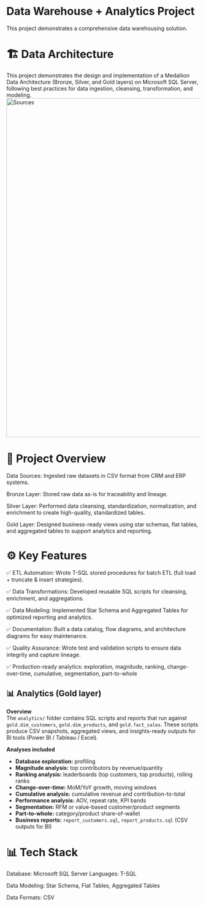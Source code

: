 # Data Warehouse + Analytics Project
This project demonstrates a comprehensive data warehousing solution.

# 🏗️ Data Architecture
This project demonstrates the design and implementation of a Medallion Data Architecture (Bronze, Silver, and Gold layers) on Microsoft SQL Server, following best practices for data ingestion, cleansing, transformation, and modeling.
<img width="1755" height="884" alt="Sources" src="https://github.com/user-attachments/assets/095130a7-8480-47b4-8577-b036d4896b19" />

# 📌 Project Overview
Data Sources: Ingested raw datasets in CSV format from CRM and ERP systems.

Bronze Layer: Stored raw data as-is for traceability and lineage.

Silver Layer: Performed data cleansing, standardization, normalization, and enrichment to create high-quality, standardized tables.

Gold Layer: Designed business-ready views using star schemas, flat tables, and aggregated tables to support analytics and reporting.

# ⚙️ Key Features
✅ ETL Automation: Wrote T-SQL stored procedures for batch ETL (full load + truncate & insert strategies).

✅ Data Transformations: Developed reusable SQL scripts for cleansing, enrichment, and aggregations.

✅ Data Modeling: Implemented Star Schema and Aggregated Tables for optimized reporting and analytics.

✅ Documentation: Built a data catalog, flow diagrams, and architecture diagrams for easy maintenance.

✅ Quality Assurance: Wrote test and validation scripts to ensure data integrity and capture lineage.

✅ Production-ready analytics: exploration, magnitude, ranking, change-over-time, cumulative, segmentation, part-to-whole

## 📊 Analytics (Gold layer)

**Overview**  
The `analytics/` folder contains SQL scripts and reports that run against `gold.dim_customers`, `gold.dim_products`, and `gold.fact_sales`. These scripts produce CSV snapshots, aggregated views, and insights-ready outputs for BI tools (Power BI / Tableau / Excel).

**Analyses included**
- **Database exploration:** profiling
- **Magnitude analysis:** top contributors by revenue/quantity
- **Ranking analysis:** leaderboards (top customers, top products), rolling ranks
- **Change-over-time:** MoM/YoY growth, moving windows
- **Cumulative analysis:** cumulative revenue and contribution-to-total
- **Performance analysis:** AOV, repeat rate, KPI bands
- **Segmentation:** RFM or value-based customer/product segments
- **Part-to-whole:** category/product share-of-wallet
- **Business reports:** `report_customers.sql`, `report_products.sql` (CSV outputs for BI)

# 📊 Tech Stack
Database: Microsoft SQL Server
Languages: T-SQL

Data Modeling: Star Schema, Flat Tables, Aggregated Tables

Data Formats: CSV
